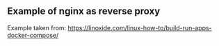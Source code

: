 ## Example of nginx as reverse proxy

Example taken from: https://linoxide.com/linux-how-to/build-run-apps-docker-compose/